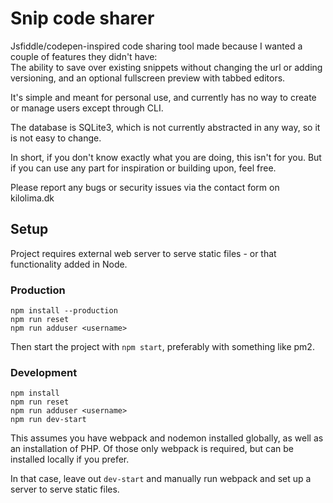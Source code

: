 # Snip code sharer

Jsfiddle/codepen-inspired code sharing tool made because I wanted a couple of features they didn't have:  
The ability to save over existing snippets without changing the url or adding versioning,
and an optional fullscreen preview with tabbed editors.

It's simple and meant for personal use, and currently has no way to create or manage users except through CLI.

The database is SQLite3, which is not currently abstracted in any way, so it is not easy to change.

In short, if you don't know exactly what you are doing, this isn't for you. But if you can use any part for
inspiration or building upon, feel free.

Please report any bugs or security issues via the contact form on kilolima.dk

## Setup

Project requires external web server to serve static files - or that functionality added in Node.

### Production

```
npm install --production
npm run reset
npm run adduser <username>
```

Then start the project with `npm start`, preferably with something like pm2.

### Development

```
npm install
npm run reset
npm run adduser <username>
npm run dev-start
```

This assumes you have webpack and nodemon installed globally, as well as an installation of PHP.
Of those only webpack is required, but can be installed locally if you prefer.

In that case, leave out `dev-start` and manually run webpack and set up a server to serve static files.